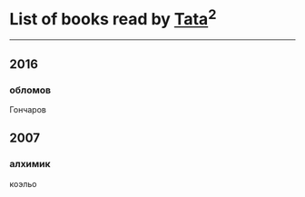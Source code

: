 # List of books read by [Tata](https://plus.google.com/117259578808269091662)<sup>2</sup>
---

## 2016

### обломов
Гончаров



## 2007

### алхимик
коэльо



